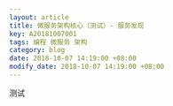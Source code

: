 ```yaml
---
layout: article
title: 微服务架构核心（测试）- 服务发现
key: A20181007001
tags: 编程 微服务 架构
category: blog
date: 2018-10-07 14:19:00 +08:00
modify_date: 2018-10-07 14:19:00 +08:00
---
```


测试

